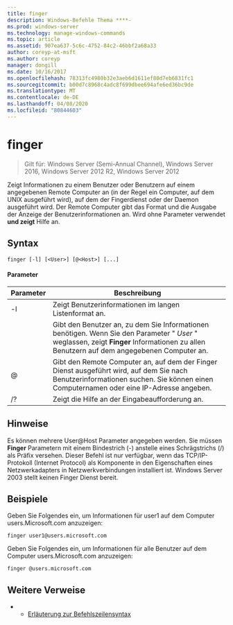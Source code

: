 ```yaml
---
title: finger
description: Windows-Befehle Thema ****-
ms.prod: windows-server
ms.technology: manage-windows-commands
ms.topic: article
ms.assetid: 907ea637-5c6c-4752-84c2-46bbf2a68a33
author: coreyp-at-msft
ms.author: coreyp
manager: dongill
ms.date: 10/16/2017
ms.openlocfilehash: 78313fc4980b32e3aeb6d1611ef80d7eb6831fc1
ms.sourcegitcommit: b00d7c8968c4adc8f699dbee694afe6ed36bc9de
ms.translationtype: MT
ms.contentlocale: de-DE
ms.lasthandoff: 04/08/2020
ms.locfileid: "80844603"
---
```

# <a name="finger"></a>finger

>Gilt für: Windows Server (Semi-Annual Channel), Windows Server 2016, Windows Server 2012 R2, Windows Server 2012

Zeigt Informationen zu einem Benutzer oder Benutzern auf einem angegebenen Remote Computer an (in der Regel ein Computer, auf dem UNIX ausgeführt wird), auf dem der Fingerdienst oder der Daemon ausgeführt wird. Der Remote Computer gibt das Format und die Ausgabe der Anzeige der Benutzerinformationen an. Wird ohne Parameter verwendet **und zeigt** Hilfe an. 
## <a name="syntax"></a>Syntax
```
finger [-l] [<User>] [@<Host>] [...]
```
#### <a name="parameters"></a>Parameter

| Parameter |                                                                            Beschreibung                                                                            |
|-----------|-------------------------------------------------------------------------------------------------------------------------------------------------------------------|
|    -l     |                                                          Zeigt Benutzerinformationen im langen Listenformat an.                                                           |
|  <User>   | Gibt den Benutzer an, zu dem Sie Informationen benötigen. Wenn Sie den Parameter " *User* " weglassen, zeigt **Finger** Informationen zu allen Benutzern auf dem angegebenen Computer an. |
|  @<Host>  |        Gibt den Remote Computer an, auf dem der Finger Dienst ausgeführt wird, auf dem Sie nach Benutzerinformationen suchen. Sie können einen Computernamen oder eine IP-Adresse angeben.        |
|    /?     |                                                               Zeigt die Hilfe an der Eingabeaufforderung an.                                                                |

## <a name="remarks"></a>Hinweise
Es können mehrere User@Host Parameter angegeben werden.
Sie müssen **Finger** Parametern mit einem Bindestrich (-) anstelle eines Schrägstrichs (/) als Präfix versehen.
Dieser Befehl ist nur verfügbar, wenn das TCP/IP-Protokoll (Internet Protocol) als Komponente in den Eigenschaften eines Netzwerkadapters in Netzwerkverbindungen installiert ist.
Windows Server 2003 stellt keinen Finger Dienst bereit.
## <a name="examples"></a><a name=BKMK_Examples></a>Beispiele
Geben Sie Folgendes ein, um Informationen für user1 auf dem Computer users.Microsoft.com anzuzeigen:
```
finger user1@users.microsoft.com
```
Geben Sie Folgendes ein, um Informationen für alle Benutzer auf dem Computer users.Microsoft.com anzuzeigen:
```
finger @users.microsoft.com
```
## <a name="additional-references"></a>Weitere Verweise
-   - [Erläuterung zur Befehlszeilensyntax](command-line-syntax-key.md)
